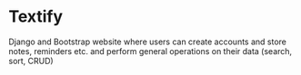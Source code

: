# Textify
Django and Bootstrap website where users can create accounts and store notes, reminders etc. and perform general operations on their data (search, sort, CRUD)
